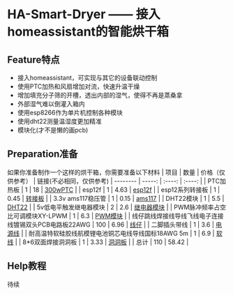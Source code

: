 # HA-Smart-Dryer —— 接入homeassistant的智能烘干箱
## Feature特点
- 接入homeassistant，可实现与其它的设备联动控制
- 使用PTC加热和风扇增加对流，快速升温干燥
- 增加填充分子筛的开槽，透出内部的湿气，使得不再是蒸桑拿
- 外部湿气难以倒灌入箱内
- 使用esp8266作为单片机控制各种模块
- 使用dht22测量温湿度更加精准
- 模块化(才不是懒的画pcb)
## Preparation准备
如果你准备制作一个这样的烘干箱，你需要准备以下材料
| 项目        | 数量 |  价格（仅供参考） | 链接(不必相同，仅供参考)
| --------   | -----:  | :----:  | :----:  |
| PTC加热板  | 1   |   18     |  [300wPTC](https://item.taobao.com/item.htm?abbucket=20&id=563415661367&ns=1&skuId=3565575760927&spm=a21n57.1.item.4.1897523cvbE5XP)  |
| esp12f |   1   |   4.63   |  [esp12f](https://item.taobao.com/item.htm?abbucket=20&id=45081050416&ns=1&skuId=3853228016770&spm=a21n57.1.item.4.159d523cQ1aH30)  |
| esp12系列转接板  |    1    |  0.45  |  [转接板](https://item.taobao.com/item.htm?id=520221832314&spm=a1z10.3-c-s.w4002-24881783314.19.5fea546euLPdTO)  |
| 3.3v ams117稳压管 | 1 | 0.15 | [ams117](https://item.taobao.com/item.htm?id=7971982435&spm=a1z10.3-c-s.w4002-24881783314.10.1401546ez5vihc) |
| DHT22模块 | 1 | 5.5 | [DHT22](https://item.taobao.com/item.htm?id=551955065907&skuId=4811271041525&spm=a1z10.3-c-s.w4002-24881783314.16.474e546eQZNuJb) |
| 5v低电平触发继电器模块 | 2 | 2.6 | [继电器模块](https://item.taobao.com/item.htm?id=21846804090&spm=a1z10.3-c-s.w4002-24881783314.23.514a546eKgqN7a) |
| PWM脉冲频率占空比可调模块XY-LPWM | 1 | 6.3 | [PWM模块](https://item.taobao.com/item.htm?id=681446228861&spm=a1z10.3-c-s.w4002-24881783314.56.2f0b546eMika5C&skuId=5057633359537) |
| 线仔跳线焊接线导线飞线电子连接线镀锡双头PCB电路板22AWG | 100 | 6.96 | [线仔](https://detail.tmall.com/item.htm?ali_refid=a3_430582_1006:1104520036:N:3f1DeK820Ch4vDl/9bzLTgvW6uFNKReq:47e9fb801e1668e095424b92650be01b&ali_trackid=1_47e9fb801e1668e095424b92650be01b&id=15697720009&skuId=3712626350139&spm=a21n57.1.item.46) |
| 二脚插头带线 | 1 | 3.6 | [电源线](https://item.taobao.com/item.htm?abbucket=20&id=730243629516&ns=1&spm=a21n57.1.item.92.159d523cQ1aH30&skuId=5062860261490) |
| 耐高温特软硅胶线航模锂电池铜芯电线导线国标18AWG 5m | 1 | 6.9 | [软线](https://item.taobao.com/item.htm?_u=l20bv0ctvucddd&id=615789757622&spm=a1z09.2.0.0.67002e8dq1b0cy&skuId=4858829261009) |
| 8*6双面焊接洞洞板 | 1 | 3.33 | [洞洞板](https://detail.tmall.com/item.htm?_u=l20bv0ctvu6192&id=17952641393&skuId=5089150435057&spm=a1z09.2.0.0.67002e8dC8TkfS) |
| 总计 | 110 | 58.42 | 
## Help教程
待续
